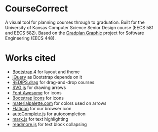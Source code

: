 # CourseCorrect
A visual tool for planning courses through to graduation. Built for the University of Kansas Computer Science Senior Design course (EECS 581 and EECS 582). Based on the [Gradplan Graphic](https://github.com/ku-coursecorrect/coursecorrect) project for Software Engineering (EECS 448).

# Works cited
- [Bootstrap 4](https://getbootstrap.com/) for layout and theme
- [jQuery](https://jquery.com/) as Bootstrap depends on it
- [REDIPS.drag](https://www.redips.net/) for drag-and-drop courses
- [SVG.js](https://svgjs.com/) for drawing arrows
- [Font Awesome](https://fontawesome.com/) for icons
- [Bootstrap Icons](https://icons.getbootstrap.com/) for icons
- [materialpalette.com](https://www.materialpalette.com/) for colors used on arrows
- [Flaticon](https://www.flaticon.com/free-icon/path_2783925?term=path&page=1&position=11) for our browser icon
- [autoComplete.js](https://github.com/TarekRaafat/autoComplete.js) for autocompletion
- [mark.js](https://markjs.io/) for text highlighting
- [readmore.js](https://github.com/jedfoster/Readmore.js/tree/version-3.0) for text block collapsing
